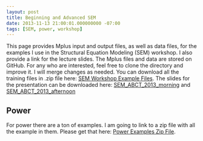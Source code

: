 ```yaml
---
layout: post
title: Beginning and Advanced SEM
date: 2013-11-13 21:00:01.000000000 -07:00
tags: [SEM, power, workshop]
---
```

This page provides Mplus input and output files, as well as data files, for the examples I use in the Structural Equation Modeling (SEM) workshop. I also provide a link for the lecture slides. The Mplus files and data are stored on GitHub. For any who are interested, feel free to clone the directory and improve it. I will merge changes as needed.
You can download all the training files in .zip file here: <a href="https://raw.github.com/psychstatistics/sem_training_files/master/SEM_training_examples.zip">SEM Workshop Example Files</a>.
The slides for the presentation can be downloaded here:  <a href="http://www.psychstatistics.com/wp-content/uploads/2013/11/SEM_ABCT_2013_morning.pdf">SEM_ABCT_2013_morning</a> and <a href="http://www.psychstatistics.com/wp-content/uploads/2013/11/SEM_ABCT_2013_afternoon.pdf">SEM_ABCT_2013_afternoon</a>

## Power ##

For power there are a ton of examples. I am going to link to a zip file with all the example in them. Please get that here: <a href="https://raw.github.com/psychstatistics/sem_training_files/master/power/power_examples.zip" target="_blank">Power Examples Zip File</a>.
